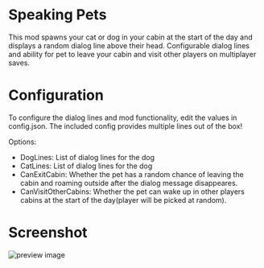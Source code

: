 # Speaking Pets
This mod spawns your cat or dog in your cabin at the start of the day and displays a random dialog line above their head.
Configurable dialog lines and ability for pet to leave your cabin and visit other players on multiplayer saves.

# Configuration
To configure the dialog lines and mod functionality, edit the values in config.json.
The included config provides multiple lines out of the box!

Options:

 * DogLines: List of dialog lines for the dog
 * CatLines: List of dialog lines for the dog
 * CanExitCabin: Whether the pet has a random chance of leaving the cabin and roaming outside after the dialog message disappeares.
 * CanVisitOtherCabins: Whether the pet can wake up in other players cabins at the start of the day(player will be picked at random).

# Screenshot
![preview image](https://i.imgur.com/OHhpIMA.png)
